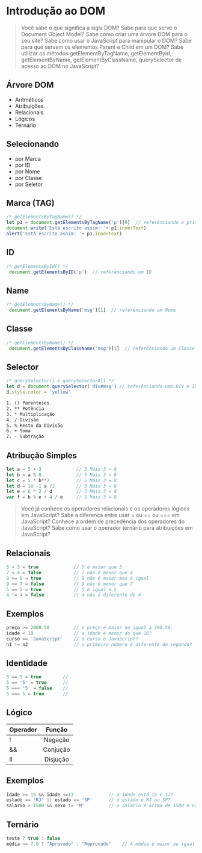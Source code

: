 # Introdução ao DOM

>Você sabe o que significa a sigla DOM? Sabe para que serve o Document Object Model? Sabe como criar uma árvore DOM para o seu site? Sabe como usar o JavaScript para manipular o DOM? Sabe para que servem os elementos Parent e Child em um DOM? Sabe utilizar os métodos getElementByTagName, getElementById, getElementByName, getElementByClassName, querySelector de acesso ao DOM no JavaScript?

## Árvore DOM

* Aritméticos
* Atribuições
* Relacionais
* Lógicos
* Ternário

## Selecionando

* por Marca
* por ID
* por Nome
* por Classe
* por Seletor

## Marca (TAG)

~~~javascript
/* getElementsByTagName() */
let p1 = document.getElementsByTagName('p')[0]  // referênciando a primeira tag p
document.write('Está escrito assim: '+ p1.innerText)
alert('Está escrito assim: '+ p1.innerText)
~~~

## ID 

~~~javascript
/* getElementsById() */
 document.getElementsByID('p')  // referênciando um ID
~~~

## Name

~~~javascript
/* getElementsByName() */
 document.getElementsByName('msg')[1]  // referênciando um Nome
~~~

## Classe

~~~javascript
/* getElementsByName() */
 document.getElementsByClassName('msg')[1]  // referênciando um Classe
~~~

## Selector

~~~javascript
/* querySelector() e querySelectorAll */
let d = document.querySelector('div#msg') // referênciando uma DIV e ID
d.style.color = 'yellow'  
~~~

~~~html
1. () Parenteses
2. ** Potência
3. * Multiplicação
4. / Divisão
5. % Resto da Divisão
6. + Soma
7. - Subtração
~~~

## Atribução Simples

~~~javascript
let a = 5 + 3             // 5 Mais 3 = 8
let b = a % 8             // 5 Mais 3 = 8
let c = 5 * b**2          // 5 Mais 3 = 8
let d = 10 -1 a /2        // 5 Mais 3 = 8
let e = 6 * 2 / d         // 5 Mais 3 = 8
var f = b % e + 4 / e     // 5 Mais 3 = 8
~~~

>Você já conhece os operadores relacionais e os operadores lógicos em JavaScript? Sabe a diferença entre usar = ou == ou === em JavaScript? Conhece a ordem de precedência dos operadores do JavaScript? Sabe como usar o operador ternário para atribuições em JavaScript?

## Relacionais

~~~javascript
5 > 3 = true             // 5 é maior que 3
7 < 4 = false            // 7 não é menor que 4
8 >= 8 = true            // 8 não é maior mas é igual
9 <= 7 = false           // 9 não é menor que 7
5 == 5 = true            // 5 é igual a 5
4 != 4 = false           // 4 não é diferente de 4
~~~

## Exemplos

~~~javascript
preço >= 2000.50         // o preço é maior ou igual a 200.50:
idade < 18               // a idade é menor do que 18?
curso == 'JavaScript'    // o curso é JavaScript?
n1 != n2                 // o primeiro número é diferente do segundo?
~~~

## Identidade

~~~javascript
5 == 5 = true        // 
5 == '5' = true      // 
5 === '5' = false    // 
5 === 5 = true       // 
~~~

## Lógico

| Operador      | Função        |
| ------------- |:-------------:|
| !             | Negação       |
| &&            | Conjução      |
| II            | Disjução      |

## Exemplos

~~~javascript
idade >= 15 && idade <=17             // a idade está 15 e 17?
estado == 'RJ' || estado == 'SP'      // o estado é RJ ou SP? 
salario > 1500 && sexo != 'M'         // o salário é acima de 1500 e não é um homem
~~~

## Ternário

~~~javascript
teste ? true : false
média >= 7.0 ? "Aprovado" : "Reprovado"    // A média é maior ou igual há 7?
~~~